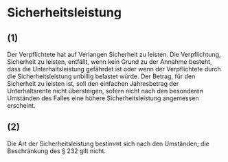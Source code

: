 # Sicherheitsleistung



## (1)

 Der Verpflichtete hat auf Verlangen Sicherheit zu leisten. Die Verpflichtung, Sicherheit zu leisten, entfällt, wenn kein Grund zu der Annahme besteht, dass die Unterhaltsleistung gefährdet ist oder wenn der Verpflichtete durch die Sicherheitsleistung unbillig belastet würde. Der Betrag, für den Sicherheit zu leisten ist, soll den einfachen Jahresbetrag der Unterhaltsrente nicht übersteigen, sofern nicht nach den besonderen Umständen des Falles eine höhere Sicherheitsleistung angemessen erscheint.

## (2)

 Die Art der Sicherheitsleistung bestimmt sich nach den Umständen; die Beschränkung des § 232 gilt nicht. 

